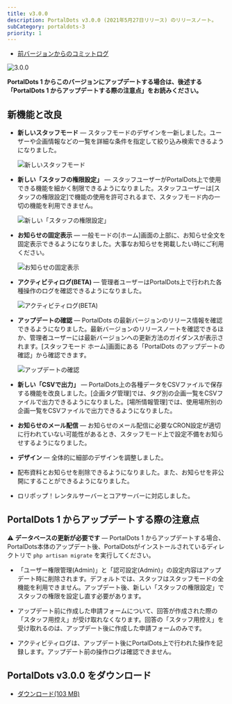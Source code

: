 ```yaml
---
title: v3.0.0
description: PortalDots v3.0.0 (2021年5月27日リリース) のリリースノート。
subCategory: portaldots-3
priority: 1
---
```


- [前バージョンからのコミットログ](https://github.com/portal-dots/PortalDots/compare/v1.5.2...v3.0.0)

![3.0.0](/docs-images/releases/3.0.0/3.0.0.png)

**PortalDots 1 からこのバージョンにアップデートする場合は、後述する「PortalDots 1 からアップデートする際の注意点」をお読みください。**

## 新機能と改良

- **新しいスタッフモード** — スタッフモードのデザインを一新しました。ユーザーや企画情報などの一覧を詳細な条件を指定して絞り込み検索できるようになりました。
    
    ![新しいスタッフモード](/docs-images/releases/3.0.0/new_staff_mode.png)
    
- **新しい「スタッフの権限設定」** — スタッフユーザーがPortalDots上で使用できる機能を細かく制限できるようになりました。スタッフユーザーは[スタッフの権限設定]で機能の使用を許可されるまで、スタッフモード内の一切の機能を利用できません。
    
    ![新しい「スタッフの権限設定」](/docs-images/releases/3.0.0/new_permissions.png)
    
- **お知らせの固定表示** — 一般モードの[ホーム]画面の上部に、お知らせ全文を固定表示できるようになりました。大事なお知らせを掲載したい時にご利用ください。
    
    ![お知らせの固定表示](/docs-images/releases/3.0.0/pinned_pages.png)
    
- **アクティビティログ(BETA)** — 管理者ユーザーはPortalDots上で行われた各種操作のログを確認できるようになりました。
    
    ![アクティビティログ(BETA)](/docs-images/releases/3.0.0/activity_log.png)
    
- **アップデートの確認** — PortalDots の最新バージョンのリリース情報を確認できるようになりました。最新バージョンのリリースノートを確認できるほか、管理者ユーザーには最新バージョンへの更新方法のガイダンスが表示されます。[スタッフモード ホーム]画面にある「PortalDots のアップデートの確認」から確認できます。
    
    ![アップデートの確認](/docs-images/releases/3.0.0/version_info.png)
        
- **新しい「CSVで出力」** — PortalDots上の各種データをCSVファイルで保存する機能を改良しました。[企画タグ管理]では、タグ別の企画一覧をCSVファイルで出力できるようになりました。[場所情報管理]では、使用場所別の企画一覧をCSVファイルで出力できるようになりました。
- **お知らせのメール配信** — お知らせのメール配信に必要なCRON設定が適切に行われていない可能性があるとき、スタッフモード上で設定不備をお知らせするようになりました。
- **デザイン** — 全体的に細部のデザインを調整しました。
- 配布資料とお知らせを削除できるようになりました。また、お知らせを非公開にすることができるようになりました。
- ロリポップ！レンタルサーバーとコアサーバーに対応しました。

## PortalDots 1 からアップデートする際の注意点
⚠️ **データベースの更新が必要です** — PortalDots 1 からアップデートする場合、PortalDots本体のアップデート後、PortalDotsがインストールされているディレクトリで `php artisan migrate` を実行してください。

- 「ユーザー権限管理(Admin)」と「認可設定(Admin)」の設定内容はアップデート時に削除されます。デフォルトでは、スタッフはスタッフモードの全機能を利用できません。アップデート後、新しい「スタッフの権限設定」でスタッフの権限を設定し直す必要があります。

- アップデート前に作成した申請フォームについて、回答が作成された際の「スタッフ用控え」が受け取れなくなります。回答の「スタッフ用控え」を受け取れるのは、アップデート後に作成した申請フォームのみです。

- アクティビティログは、アップデート後にPortalDots上で行われた操作を記録します。アップデート前の操作ログは確認できません。

## PortalDots v3.0.0 をダウンロード
- [ダウンロード(103 MB)](https://github.com/portal-dots/PortalDots/releases/download/v3.0.0/PortalDots.zip)
